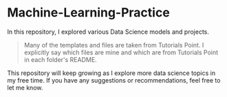 # Machine-Learning-Practice

In this repository, I explored various Data Science models and projects.

> Many of the templates and files are taken from Tutorials Point. I explicitly say which files are mine and which are from Tutorials Point in each folder's README. 

This repository will keep growing as I explore more data science topics in my free time. If you have any suggestions or recommendations, feel free to let me know.
